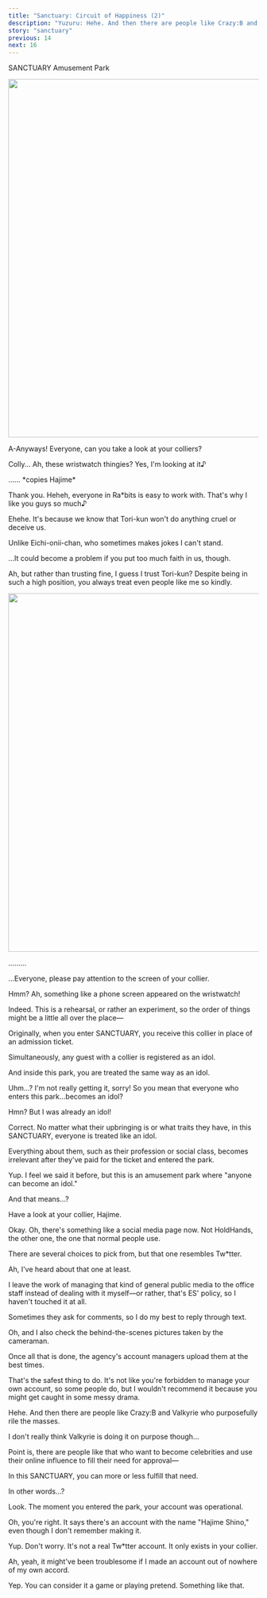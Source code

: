 ```yaml
---
title: "Sanctuary: Circuit of Happiness (2)"
description: "Yuzuru: Hehe. And then there are people like Crazy:B and Valkyrie who purposefully rile the masses."
story: "sanctuary"
previous: 14
next: 16
---
```


<Season s="Winter"/>

<Location>SANCTUARY Amusement Park</Location>

<Image src="/img/tl/sanctuary/15/1.jpg" layout="responsive" width="1560" height="720" quality="100" />

<Bubble character="Tori">

A-Anyways! Everyone, can you take a look at your colliers?

</Bubble>

<Bubble character="Hajime">

Colly... Ah, these wristwatch thingies? Yes, I'm looking at <span className="hold">it♪</span>

</Bubble>

<Bubble character="Mitsuru">

...... <span className="noCase">\*</span>copies Hajime<span className="noCase">\*</span>

</Bubble>

<Bubble character="Tori">

Thank you. Heheh, everyone in Ra<span className="noCase">\*</span>bits is easy to work with. That's why I like you guys so <span className="hold">much♪</span>

</Bubble>

<Bubble character="Hajime">

Ehehe. It's because we know that Tori-kun won't do anything cruel or deceive us.

Unlike Eichi-onii-chan, who sometimes makes jokes I can't stand.

</Bubble>

<Bubble character="Tori">

...It could become a problem if you put too much faith in us, though.

</Bubble>

<Bubble character="Hajime">

Ah, but rather than trusting fine, I guess I trust Tori-kun? Despite being in such a high position, you always treat even people like me so kindly.

</Bubble>

<Image src="/img/tl/sanctuary/15/2.jpg" layout="responsive" width="1560" height="720" quality="100" />

<Bubble character="Tori">

.........

</Bubble>

<Bubble character="Yuzuru">

...Everyone, please pay attention to the screen of your collier.

</Bubble>

<Bubble character="Mitsuru">

Hmm? Ah, something like a phone screen appeared on the wristwatch!

</Bubble>

<Bubble character="Yuzuru">

Indeed. This is a rehearsal, or rather an experiment, so the order of things might be a little all over the <span className="hold">place—</span>

Originally, when you enter SANCTUARY, you receive this collier in place of an admission ticket.

Simultaneously, any guest with a collier is registered as an idol.

And inside this park, you are treated the same way as an idol.

</Bubble>

<Bubble character="Hajime">

Uhm...? I'm not really getting it, sorry! So you mean that everyone who enters this park...becomes an idol?

</Bubble>

<Bubble character="Mitsuru">

Hmn? But I was already an idol!

</Bubble>

<Bubble character="Yuzuru">

Correct. No matter what their upbringing is or what traits they have, in this SANCTUARY, everyone is treated like an idol.

Everything about them, such as their profession or social class, becomes irrelevant after they've paid for the ticket and entered the park.

</Bubble>

<Bubble character="Tori">

Yup. I feel we said it before, but this is an amusement park where "anyone can become an idol."

</Bubble>

<Bubble character="Hajime">

And that means...?

</Bubble>

<Bubble character="Tori">

Have a look at your collier, Hajime.

</Bubble>

<Bubble character="Hajime">

Okay. Oh, there's something like a social media page now. Not HoldHands, the other one, the one that normal people use.

</Bubble>

<Bubble character="Tori">

There are several choices to pick from, but that one resembles Tw<span className="noCase">\*</span>tter.

</Bubble>

<Bubble character="Hajime">

Ah, I've heard about that one at least.

I leave the work of managing that kind of general public media to the office staff instead of dealing with it myself—or rather, that's ES' policy, so I haven't touched it at all.

Sometimes they ask for comments, so I do my best to reply through text.

Oh, and I also check the behind-the-scenes pictures taken by the cameraman.

Once all that is done, the agency's account managers upload them at the best times.

</Bubble>

<Bubble character="Tori">

That's the safest thing to do. It's not like you're forbidden to manage your own account, so some people do, but I wouldn't recommend it because you might get caught in some messy drama.

</Bubble>

<Bubble character="Yuzuru">

Hehe. And then there are people like Crazy:B and Valkyrie who purposefully rile the masses.

</Bubble>

<Bubble character="Hajime">

I don't really think Valkyrie is doing it on purpose though...

</Bubble>

<Bubble character="Tori">

Point is, there are people like that who want to become celebrities and use their online influence to fill their need for approval—

In this SANCTUARY, you can more or less fulfill that need.

</Bubble>

<Bubble character="Hajime">

In other words...?

</Bubble>

<Bubble character="Tori">

Look. The moment you entered the park, your account was operational.

</Bubble>

<Bubble character="Hajime">

Oh, you're right. It says there's an account with the name "Hajime Shino," even though I don't remember making it.

</Bubble>

<Bubble character="Tori">

Yup. Don't worry. It's not a real Tw<span className="noCase">\*</span>tter account. It only exists in your collier.

</Bubble>

<Bubble character="Hajime">

Ah, yeah, it might've been troublesome if I made an account out of nowhere of my own accord.

</Bubble>

<Bubble character="Tori">

Yep. You can consider it a game or playing pretend. Something like that.

</Bubble>

<Credits tl="[Nui](https://maonuis.tumblr.com)" tlc="[remi](https://twitter.com/trystofstarrs)" qc="[honeyspades](https://honeyspades.tumblr.com)" />
